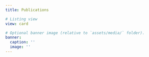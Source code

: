 ```yaml
---
title: Publications

# Listing view
view: card

# Optional banner image (relative to `assets/media/` folder).
banner:
  caption: ''
  image: ''
---
```


